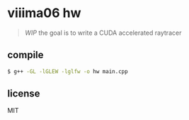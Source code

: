 # viiima06 hw

> *WIP* the goal is to write a CUDA accelerated raytracer

## compile

```sh
$ g++ -GL -lGLEW -lglfw -o hw main.cpp
```

## license

MIT
